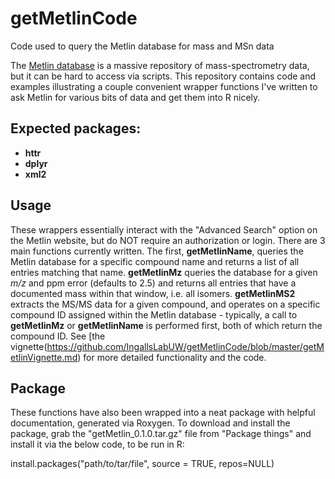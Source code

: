 # getMetlinCode
Code used to query the Metlin database for mass and MSn data

The [Metlin database](https://metlin.scripps.edu/landing_page.php?pgcontent=mainPage) is a massive repository of mass-spectrometry data, but it can be hard to access via scripts. This repository contains code and examples illustrating a couple convenient wrapper functions I've written to ask Metlin for various bits of data and get them into R nicely.

## Expected packages:

 - **httr**
 - **dplyr**
 - **xml2**

## Usage

These wrappers essentially interact with the "Advanced Search" option on the Metlin website, but do NOT require an authorization or login. There are 3 main functions currently written. The first, **getMetlinName**, queries the Metlin database for a specific compound name and returns a list of all entries matching that name. **getMetlinMz** queries the database for a given *m/z* and ppm error (defaults to 2.5) and returns all entries that have a documented mass within that window, i.e. all isomers. **getMetlinMS2** extracts the MS/MS data for a given compound, and operates on a specific compound ID assigned within the Metlin database - typically, a call to **getMetlinMz** or **getMetlinName** is performed first, both of which return the compound ID. See [the vignette\(https://github.com/IngallsLabUW/getMetlinCode/blob/master/getMetlinVignette.md) for more detailed functionality and the code.

## Package

These functions have also been wrapped into a neat package with helpful documentation, generated via Roxygen.
To download and install the package, grab the "getMetlin_0.1.0.tar.gz" file from "Package things" and
install it via the below code, to be run in R:

install.packages("path/to/tar/file", source = TRUE, repos=NULL)
